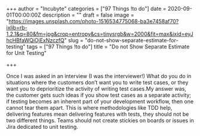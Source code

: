 +++
author = "Incubyte"
categories = ["97 Things !to do"]
date = 2020-09-01T00:00:00Z
description = ""
draft = false
image = "https://images.unsplash.com/photo-1516534775068-ba3e7458af70?ixlib=rb-1.2.1&q=80&fm=jpg&crop=entropy&cs=tinysrgb&w=2000&fit=max&ixid=eyJhcHBfaWQiOjExNzczfQ"
slug = "do-not-show-separate-estimate-for-testing"
tags = ["97 Things !to do"]
title = "Do not Show Separate Estimate for Unit Testing"

+++


Once I was asked in an interview (I was the interviewer!) What do you do in situations where the customers don’t want you to write test cases, or they want you to deprioritize the activity of writing test cases.My answer was, the customer gets such ideas if you show test cases as a separate activity; if testing becomes an inherent part of your development workflow, then one cannot tear them apart. This is where methodologies like TDD help, delivering features mean delivering features with tests, they should not be two different things. Teams should not create stickies on boards or issues in Jira dedicated to unit testing.

